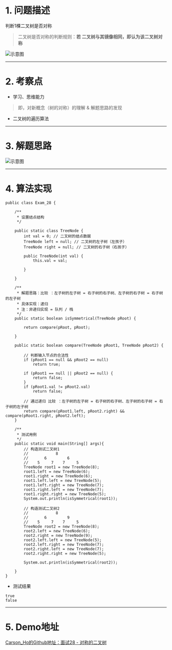 # 1. 问题描述
判断1棵二叉树是否对称
> 二叉树是否对称的判断规则：**若 二叉树与其镜像相同，即认为该二叉树对称**

![示意图](http://upload-images.jianshu.io/upload_images/944365-94d846454b9cfc10.png?imageMogr2/auto-orient/strip%7CimageView2/2/w/1240)

***
# 2. 考察点
- 学习、思维能力
>即，对新概念（树的对称）的理解 & 解题思路的发现

- 二叉树的遍历算法

***
# 3. 解题思路
![示意图](http://upload-images.jianshu.io/upload_images/944365-3c1da08dc83bfa3e.png?imageMogr2/auto-orient/strip%7CimageView2/2/w/1240)

***
# 4. 算法实现

```
public class Exam_28 {

    /**
     * 设置结点结构
     */

    public static class TreeNode {
        int val = 0; // 二叉树的结点数据
        TreeNode left = null; // 二叉树的左子树（左孩子）
        TreeNode right = null; // 二叉树的右子树（右孩子）

        public TreeNode(int val) {
            this.val = val;

        }

    }

    /**
     * 解题思路：比较 ：左子树的左子树 = 右子树的右子树、左子树的右子树 = 右子树的左子树
     * 具体实现：递归
     * 注：非递归实现 = 队列 / 栈
     */
    public static boolean isSymmetrical(TreeNode pRoot) {

        return compare(pRoot, pRoot);

    }

    public static boolean compare(TreeNode pRoot1, TreeNode pRoot2) {

        // 判断输入节点的合法性
        if (pRoot1 == null && pRoot2 == null)
            return true;

        if (pRoot1 == null || pRoot2 == null) {
            return false;
        }
        if (pRoot1.val != pRoot2.val)
            return false;

        // 通过递归 比较 ：左子树的左子树 = 右子树的右子树、左子树的右子树 = 右子树的左子树
        return compare(pRoot1.left, pRoot2.right) && compare(pRoot1.right, pRoot2.left);
    }

    /**
     * 测试用例
     */
    public static void main(String[] args){
        // 构造测试二叉树1
        //            8
        //       6         6
        //    5     7    7     5
        TreeNode root1 = new TreeNode(8);
        root1.left = new TreeNode(6);
        root1.right = new TreeNode(6);
        root1.left.left = new TreeNode(5);
        root1.left.right = new TreeNode(7);
        root1.right.left = new TreeNode(7);
        root1.right.right = new TreeNode(5);
        System.out.println(isSymmetrical(root1));

        // 构造测试二叉树2
        //            8
        //       6         9
        //    5     7    7     5
        TreeNode root2 = new TreeNode(8);
        root2.left = new TreeNode(6);
        root2.right = new TreeNode(9);
        root2.left.left = new TreeNode(5);
        root2.left.right = new TreeNode(7);
        root2.right.left = new TreeNode(7);
        root2.right.right = new TreeNode(5);

        System.out.println(isSymmetrical(root2));

    }
}
```

- 测试结果

```
true
false
```

***
# 5. Demo地址
[Carson_Ho的Github地址：面试28 - 对称的二叉树](https://github.com/Carson-Ho/AlgorithmLearning)